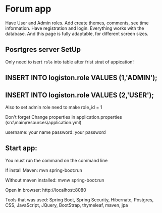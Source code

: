 Forum app
========
Have User and Admin roles.
Add create themes, comments, see time information.
Have registration and login.
Everything works with the database.
And this page is fully adaptable, for different screen sizes.

Posrtgres server SetUp
--------------------
Only need to isert  `role` into table after frist strat of appication!

INSERT INTO logiston.role VALUES (1,'ADMIN');
--------------------
INSERT INTO logiston.role VALUES (2,'USER');
--------------------
Also to set admin role need to make role_id = 1

Don't forget Change properties in application.properties (src\main\resources\application.yml)

username: your name
password: your password

Start app:
---------
You must run the command on the command line

If install Maven: mvn spring-boot:run

Without maven installed: mvnw spring-boot:run

Open in browser: http://localhost:8080

Tools that was used:
Spring Boot, 
Spring Security, 
Hibernate,
Postgres,
CSS, 
JavaScript, 
JQuery, 
BootStrap, 
thymeleaf, 
maven, 
jpa
